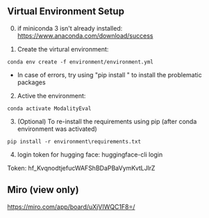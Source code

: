 ## Virtual Environment Setup

0. if miniconda 3 isn't already installed:
   https://www.anaconda.com/download/success

1. Create the virtural environment:

```
conda env create -f environment/environment.yml
```
- In case of errors, try using "pip install <package-name>" to install the problematic packages


2. Active the environment:

```
conda activate ModalityEval
```

3. (Optional) To re-install the requirements using pip 
(after conda environment was activated)
```
pip install -r environment\requirements.txt

```

4. login token for hugging face:
huggingface-cli login

Token: 
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


## Miro (view only)
https://miro.com/app/board/uXjVIWQC1F8=/